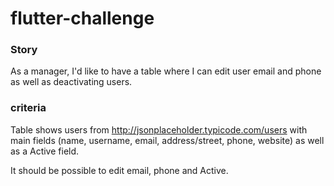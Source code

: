 # flutter-challenge
### Story
As a manager, I'd like to have a table where I can edit user email and phone as well as deactivating users.


### criteria
Table shows users from http://jsonplaceholder.typicode.com/users with main fields (name, username, email, address/street, phone, website) as well as a Active field.

It should be possible to edit email, phone and Active.
